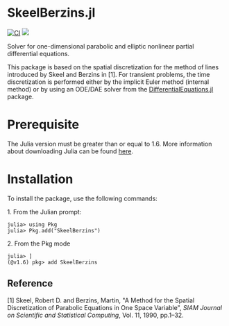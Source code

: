 # SkeelBerzins.jl

[![CI](https://github.com/gregoirepourtier/SkeelBerzins.jl/actions/workflows/ci.yml/badge.svg)](https://github.com/gregoirepourtier/SkeelBerzins.jl/actions/workflows/ci.yml)
[![](https://img.shields.io/badge/docs-dev-blue.svg)](https://gregoirepourtier.github.io/SkeelBerzins.jl/dev/)

Solver for one-dimensional parabolic and elliptic nonlinear partial differential equations.

This package is based on the spatial discretization for the method of lines introduced by Skeel and Berzins in [1]. For transient problems, the time discretization is performed either by the implicit Euler method (internal method) or by using an ODE/DAE solver from the [DifferentialEquations.jl](https://github.com/SciML/DifferentialEquations.jl) package.

# Prerequisite

The Julia version must be greater than or equal to 1.6. More information about downloading Julia can be found [here](https://julialang.org/downloads/).

# Installation

To install the package, use the following commands:

1\. From the Julian prompt:

```jldoctest
julia> using Pkg
julia> Pkg.add("SkeelBerzins")
```

2\. From the Pkg mode 

```jldoctest
julia> ]
(@v1.6) pkg> add SkeelBerzins
```

## Reference
[1] Skeel, Robert D. and Berzins, Martin, "A Method for the Spatial Discretization of Parabolic Equations in One Space Variable", _SIAM Journal on Scientific and Statistical Computing_, Vol. 11, 1990, pp.1–32.
